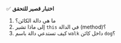 ✅ **اختبار قصير للتحقق**
1.	ما هي دالة الكائن؟
2.	إلى ماذا تشير `this` في الدالة (method)؟
3.	كيف تستدعي دالة باسم `walk` داخل كائن `dog`؟